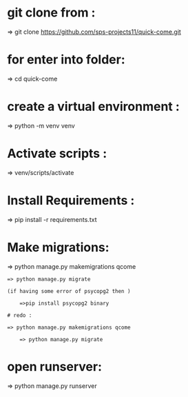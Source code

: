 # git clone from :

=> git clone https://github.com/sps-projects11/quick-come.git

# for enter into folder:
=> cd quick-come

# create a virtual environment :

=> python -m venv venv

# Activate scripts :

=> venv/scripts/activate

# Install Requirements :

=> pip install -r requirements.txt

# Make migrations:

=> python manage.py makemigrations qcome

    => python manage.py migrate

    (if having some error of psycopg2 then )

        =>pip install psycopg2 binary

    # redo :  

    => python manage.py makemigrations qcome

        => python manage.py migrate

# open runserver:

=> python manage.py runserver

